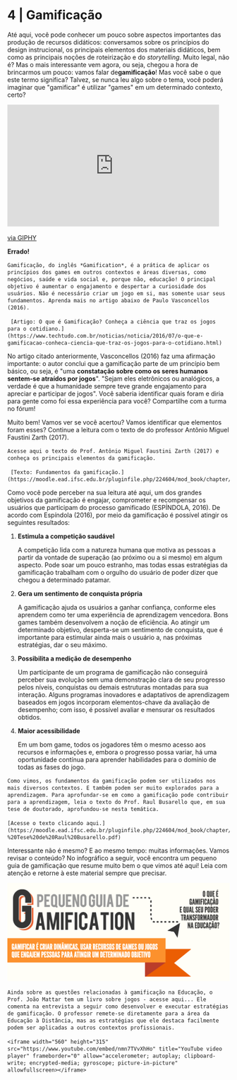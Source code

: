 # 4 | Gamificação

Até aqui, você pode conhecer um pouco sobre aspectos importantes das produção de recursos didáticos: conversamos sobre os princípios do design instrucional, os principais elementos dos materiais didáticos, bem como as principais noções de roteirização e do *storytelling*. Muito legal, não é? Mas o mais interessante vem agora, ou seja, chegou a hora de brincarmos um pouco: vamos falar de**gamificação**! Mas você sabe o que este termo significa? Talvez, se nunca leu algo sobre o tema, você poderá imaginar que "gamificar" é utilizar "games" em um determinado contexto, certo? 

<iframe src="https://giphy.com/embed/JuUWDI13JB0XK" width="480" height="276" frameBorder="0" class="giphy-embed" allowFullScreen></iframe><p><a href="https://giphy.com/gifs/disneypixar-disney-pixar-JuUWDI13JB0XK">via GIPHY</a></p>

**Errado!**

```{note} "Você precisa saber"
Gamificação, do inglês *Gamification*, é a prática de aplicar os princípios dos games em outros contextos e áreas diversas, como negócios, saúde e vida social e, porque não, educação! O principal objetivo é aumentar o engajamento e despertar a curiosidade dos usuários. Não é necessário criar um jogo em si, mas somente usar seus fundamentos. Aprenda mais no artigo abaixo de Paulo Vasconcellos (2016).

 [Artigo: O que é Gamificação? Conheça a ciência que traz os jogos para o cotidiano.](https://www.techtudo.com.br/noticias/noticia/2016/07/o-que-e-gamificacao-conheca-ciencia-que-traz-os-jogos-para-o-cotidiano.html)
```

No artigo citado anteriormente, Vasconcellos (2016) faz uma afirmação importante: o autor conclui que a gamificação parte de um princípio bem básico, ou seja, é "uma **constatação sobre como os seres humanos sentem-se atraídos por jogos**". "Sejam eles eletrônicos ou analógicos, a verdade é que a humanidade sempre teve grande engajamento para apreciar e participar de jogos". Você saberia identificar quais foram e diria para gente como foi essa experiência para você? Compartilhe com a turma no fórum! 

Muito bem! Vamos ver se você acertou? Vamos identificar que elementos foram esses? Continue a leitura com o texto de do professor Antônio Miguel Faustini Zarth (2017).

```{note} "Você precisa saber"
Acesse aqui o texto do Prof. Antônio Miguel Faustini Zarth (2017) e conheça os principais elementos da gamificação.

 [Texto: Fundamentos da gamificação.](https://moodle.ead.ifsc.edu.br/pluginfile.php/224604/mod_book/chapter/16220/GAMIFICA%C3%87%C3%83O.pdf)
```

Como você pode perceber na sua leitura até aqui, um dos grandes objetivos da gamificação é engajar, comprometer e recompensar os usuários que participam do processo gamificado (ESPÍNDOLA, 2016). De acordo com Espíndola (2016), por meio da gamificação é possível atingir os seguintes resultados: 

1. **Estimula a competição saudável**

   A competição lida com a natureza humana que motiva as pessoas a partir da vontade de superação (ao próximo ou a si mesmo) em algum aspecto. Pode soar um pouco estranho, mas todas essas estratégias da gamificação trabalham com o orgulho do usuário de poder dizer que chegou a determinado patamar.

2. **Gera um sentimento de conquista própria**

   A gamificação ajuda os usuários a ganhar confiança, conforme eles aprendem como ter uma experiência de aprendizagem vencedora. Bons games também desenvolvem a noção de eficiência. Ao atingir um determinado objetivo, desperta-se um sentimento de conquista, que é importante para estimular ainda mais o usuário a, nas próximas estratégias, dar o seu máximo.

3. **Possibilita a medição de desempenho**

   Um participante de um programa de gamificação não conseguirá perceber sua evolução sem uma demonstração clara de seu progresso pelos níveis, conquistas ou demais estruturas montadas para sua interação. Alguns programas inovadores e adaptativos de aprendizagem baseados em jogos incorporam elementos-chave da avaliação de desempenho; com isso, é possível avaliar e mensurar os resultados obtidos.

4. **Maior acessibilidade**

   Em um bom game, todos os jogadores têm o mesmo acesso aos recursos e informações e, embora o progresso possa variar, há uma oportunidade contínua para aprender habilidades para o domínio de todas as fases do jogo.

```{note} "Aprofunde seus conhecimentos"
Como vimos, os fundamentos da gamificação podem ser utilizados nos mais diversos contextos. E também podem ser muito explorados para a aprendizagem. Para aprofundar-se em como a gamificação pode contribuir para a aprendizagem, leia o texto do Prof. Raul Busarello que, em sua tese de doutorado, aprofundou-se nesta temática. 

[Acesse o texto clicando aqui.](https://moodle.ead.ifsc.edu.br/pluginfile.php/224604/mod_book/chapter/16220/Gamificacao%20para%20aprendizagem%20-%20Tese%20de%20Raul%20Busarello.pdf)
```

Interessante não é mesmo? E ao mesmo tempo: muitas informações. Vamos revisar o conteúdo? No infográfico a seguir, você encontra um pequeno guia de gamificação que resume muito bem o que vimos até aqui! Leia com atenção e retorne à este material sempre que precisar. 

[![Pequeno Guia de Gamification](imagens/o-que-e-gamificacao-3.png)](https://moodle.ead.ifsc.edu.br/pluginfile.php/224604/mod_book/chapter/16220/o-que-e-gamificacao-1.png?time=1532556528542)

```{note} "Aprofunde seus conhecimentos"
Ainda sobre as questões relacionadas à gamificação na Educação, o Prof. João Mattar tem um livro sobre jogos - acesse aqui... Ele comenta na entrevista a seguir como desenvolver e executar estratégias de gamificação. O professor remete-se diretamente para a área da Educação à Distância, mas as estratégias que ele destaca facilmente podem ser aplicadas a outros contextos profissionais.

<iframe width="560" height="315" src="https://www.youtube.com/embed/nmn7TVvXhHo" title="YouTube video player" frameborder="0" allow="accelerometer; autoplay; clipboard-write; encrypted-media; gyroscope; picture-in-picture" allowfullscreen></iframe>
```